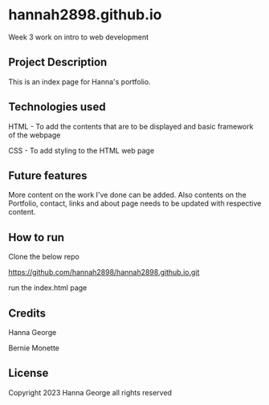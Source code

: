 # hannah2898.github.io
Week 3 work on intro to web development 

## Project Description
This is an index page for Hanna's portfolio. 


## Technologies used
HTML - To add the contents that are to be displayed and basic framework of the webpage 

CSS - To add styling to the HTML web page


## Future features
More content on the work I've done can be added. Also contents on the Portfolio, contact, links and about page needs to be updated with respective content.


## How to run
Clone the below repo

https://github.com/hannah2898/hannah2898.github.io.git

run the index.html page

## Credits
Hanna George

Bernie Monette

## License

Copyright 2023 Hanna George all rights reserved











